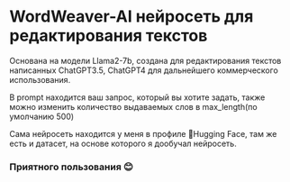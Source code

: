 <h1>WordWeaver-AI нейросеть для редактирования текстов</h1>
<p>Основана на модели Llama2-7b, создана для редактирования текстов написанных ChatGPT3.5, ChatGPT4 для дальнейшего коммерческого использования.</p>
<p>В prompt находится ваш запрос, который вы хотите задать, также можно изменить количество выдаваемых слов в max_length(по умолчанию 500)</p>
<p>Сама нейросеть находится у меня в профиле 🤗Hugging Face, там же есть и датасет, на основе которого я дообучал нейросеть.</p>
<h3>Приятного пользования 😊</h3>
